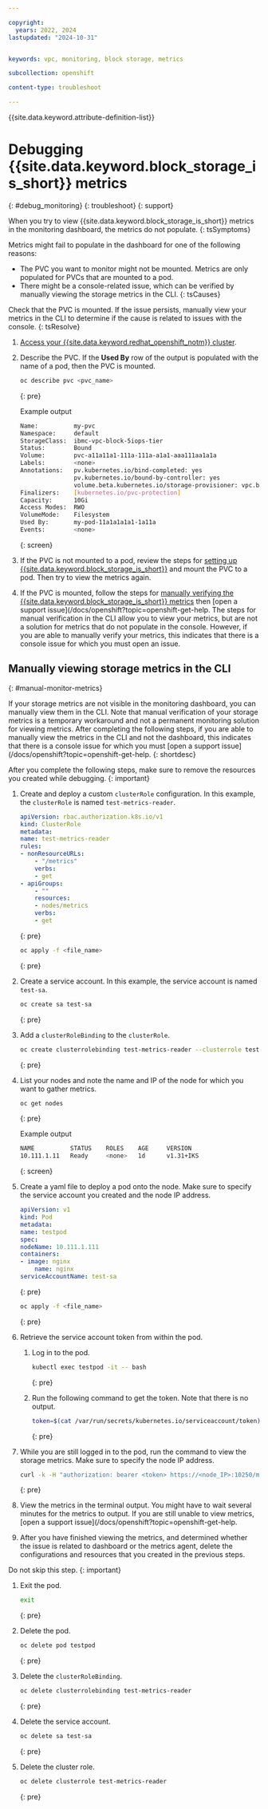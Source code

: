 ```yaml
---

copyright: 
  years: 2022, 2024
lastupdated: "2024-10-31"


keywords: vpc, monitoring, block storage, metrics

subcollection: openshift

content-type: troubleshoot

---
```


{{site.data.keyword.attribute-definition-list}}




# Debugging {{site.data.keyword.block_storage_is_short}} metrics 
{: #debug_monitoring}
{: troubleshoot}
{: support}

When you try to view {{site.data.keyword.block_storage_is_short}} metrics in the monitoring dashboard, the metrics do not populate. 
{: tsSymptoms}

Metrics might fail to populate in the dashboard for one of the following reasons: 
* The PVC you want to monitor might not be mounted. Metrics are only populated for PVCs that are mounted to a pod.
* There might be a console-related issue, which can be verified by manually viewing the storage metrics in the CLI. 
{: tsCauses}

Check that the PVC is mounted. If the issue persists, manually view your metrics in the CLI to determine if the cause is related to issues with the console. 
{: tsResolve}

1. [Access your {{site.data.keyword.redhat_openshift_notm}} cluster](/docs/openshift?topic=openshift-access_cluster).

2. Describe the PVC. If the **Used By** row of the output is populated with the name of a pod, then the PVC is mounted. 

    ```sh
    oc describe pvc <pvc_name>
    ```
    {: pre}

    Example output 

    ```sh
    Name:          my-pvc
    Namespace:     default
    StorageClass:  ibmc-vpc-block-5iops-tier
    Status:        Bound
    Volume:        pvc-a11a11a1-111a-111a-a1a1-aaa111aa1a1a 
    Labels:        <none>
    Annotations:   pv.kubernetes.io/bind-completed: yes
                   pv.kubernetes.io/bound-by-controller: yes
                   volume.beta.kubernetes.io/storage-provisioner: vpc.block.csi.ibm.io
    Finalizers:    [kubernetes.io/pvc-protection]
    Capacity:      10Gi
    Access Modes:  RWO
    VolumeMode:    Filesystem
    Used By:       my-pod-11a1a1a1a1-1a11a 
    Events:        <none>
    ```
    {: screen}

3. If the PVC is not mounted to a pod, review the steps for [setting up {{site.data.keyword.block_storage_is_short}}](/docs/openshift?topic=openshift-vpc-block#vpc-block-add) and mount the PVC to a pod. Then try to view the metrics again. 
4. If the PVC is mounted, follow the steps for [manually verifying the {{site.data.keyword.block_storage_is_short}} metrics](#manual-monitor-metrics) then [open a support issue](/docs/openshift?topic=openshift-get-help. The steps for manual verification in the CLI allow you to view your metrics, but are not a solution for metrics that do not populate in the console. However, if you are able to manually verify your metrics, this indicates that there is a console issue for which you must open an issue.

## Manually viewing storage metrics in the CLI
{: #manual-monitor-metrics}

If your storage metrics are not visible in the monitoring dashboard, you can manually view them in the CLI. Note that manual verification of your storage metrics is a temporary workaround and not a permanent monitoring solution for viewing metrics. After completing the following steps, if you are able to manually view the metrics in the CLI and not the dashboard, this indicates that there is a console issue for which you must [open a support issue](/docs/openshift?topic=openshift-get-help.
{: shortdesc}

After you complete the following steps, make sure to remove the resources you created while debugging. 
{: important}


1. Create and deploy a custom `clusterRole` configuration. In this example, the `clusterRole` is named `test-metrics-reader`.

    ```yaml
    apiVersion: rbac.authorization.k8s.io/v1
    kind: ClusterRole
    metadata:
    name: test-metrics-reader
    rules:
    - nonResourceURLs:
        - "/metrics"
        verbs:
        - get
    - apiGroups:
        - ""
        resources:
        - nodes/metrics
        verbs:
        - get
    ```
    {: pre}

    ```sh
    oc apply -f <file_name>
    ```
    {: pre}

1. Create a service account. In this example, the service account is named `test-sa`.

    ```sh
    oc create sa test-sa
    ```
    {: pre}

1. Add a `clusterRoleBinding` to the `clusterRole`.

    ```sh
    oc create clusterrolebinding test-metrics-reader --clusterrole test-metrics-reader --serviceaccount=default:test-sa
    ```
    {: pre}

1. List your nodes and note the name and IP of the node for which you want to gather metrics. 

    ```sh
    oc get nodes
    ```
    {: pre}

    Example output

    ```sh
    NAME          STATUS    ROLES    AGE     VERSION              
    10.111.1.11   Ready     <none>   1d      v1.31+IKS            
    ```
    {: screen}

1. Create a yaml file to deploy a pod onto the node. Make sure to specify the service account you created and the node IP address.

    ```yaml
    apiVersion: v1
    kind: Pod
    metadata:
    name: testpod
    spec:
    nodeName: 10.111.1.111
    containers:
    - image: nginx
        name: nginx
    serviceAccountName: test-sa
    ```
    {: pre}

    ```sh
    oc apply -f <file_name>
    ```
    {: pre}

1. Retrieve the service account token from within the pod. 

    1. Log in to the pod.

        ```sh
        kubectl exec testpod -it -- bash
        ```
        {: pre}

    1. Run the following command to get the token. Note that there is no output. 

        ```sh
        token=$(cat /var/run/secrets/kubernetes.io/serviceaccount/token)
        ```
        {: pre}

1. While you are still logged in to the pod, run the command to view the storage metrics. Make sure to specify the node IP address. 

    ```sh
    curl -k -H "authorization: bearer <token> https://<node_IP>:10250/metrics | grep kubelet_volume_stats
    ```
    {: pre}

1. View the metrics in the terminal output. You might have to wait several minutes for the metrics to output. If you are still unable to view metrics, [open a support issue](/docs/openshift?topic=openshift-get-help.

1. After you have finished viewing the metrics, and determined whether the issue is related to dashboard or the metrics agent, delete the configurations and resources that you created in the previous steps.

Do not skip this step. 
{: important}

1. Exit the pod.
    ```sh
    exit
    ```
    {: pre}

1. Delete the pod.
    ```sh 
    oc delete pod testpod
    ```
    {: pre}

1. Delete the `clusterRoleBinding`.
    ```sh
    oc delete clusterrolebinding test-metrics-reader
    ```
    {: pre}

1. Delete the service account. 
    ```sh
    oc delete sa test-sa
    ```
    {: pre}

1. Delete the cluster role.
    ```sh
    oc delete clusterrole test-metrics-reader
    ```
    {: pre}
    
    
    
